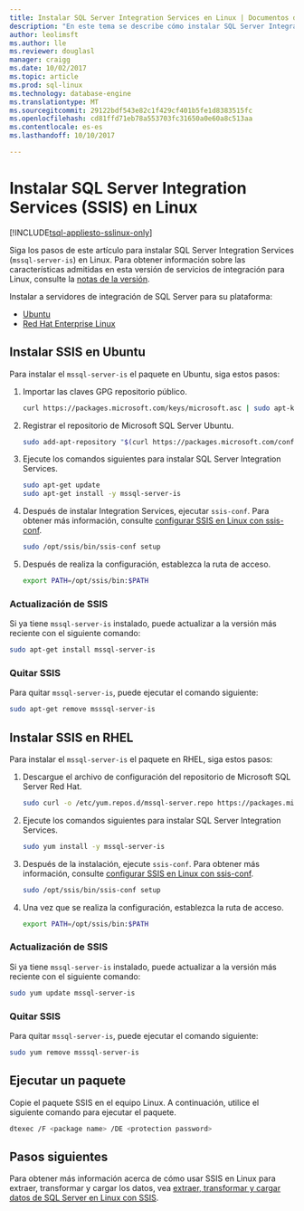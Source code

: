 ```yaml
---
title: Instalar SQL Server Integration Services en Linux | Documentos de Microsoft
description: "En este tema se describe cómo instalar SQL Server Integration Services (SSIS) en Linux."
author: leolimsft
ms.author: lle
ms.reviewer: douglasl
manager: craigg
ms.date: 10/02/2017
ms.topic: article
ms.prod: sql-linux
ms.technology: database-engine
ms.translationtype: MT
ms.sourcegitcommit: 29122bdf543e82c1f429cf401b5fe1d8383515fc
ms.openlocfilehash: cd81ffd71eb78a553703fc31650a0e60a8c513aa
ms.contentlocale: es-es
ms.lasthandoff: 10/10/2017

---
```

# <a name="install-sql-server-integration-services-ssis-on-linux"></a>Instalar SQL Server Integration Services (SSIS) en Linux

[!INCLUDE[tsql-appliesto-sslinux-only](../includes/tsql-appliesto-sslinux-only.md)]

Siga los pasos de este artículo para instalar SQL Server Integration Services (`mssql-server-is`) en Linux. Para obtener información sobre las características admitidas en esta versión de servicios de integración para Linux, consulte la [notas de la versión](sql-server-linux-release-notes.md).

Instalar a servidores de integración de SQL Server para su plataforma:

- [Ubuntu](#ubuntu)
- [Red Hat Enterprise Linux](#RHEL)

## <a name="ubuntu"></a>Instalar SSIS en Ubuntu
Para instalar el `mssql-server-is` el paquete en Ubuntu, siga estos pasos:

1. Importar las claves GPG repositorio público.

   ```bash
   curl https://packages.microsoft.com/keys/microsoft.asc | sudo apt-key add -
   ```

2. Registrar el repositorio de Microsoft SQL Server Ubuntu.

   ```bash
   sudo add-apt-repository "$(curl https://packages.microsoft.com/config/ubuntu/16.04/mssql-server-2017.list)"
   ```

3. Ejecute los comandos siguientes para instalar SQL Server Integration Services.

   ```bash
   sudo apt-get update
   sudo apt-get install -y mssql-server-is
   ```

4. Después de instalar Integration Services, ejecutar `ssis-conf`. Para obtener más información, consulte [configurar SSIS en Linux con ssis-conf](sql-server-linux-configure-ssis.md).

   ```bash
   sudo /opt/ssis/bin/ssis-conf setup
   ```

5. Después de realiza la configuración, establezca la ruta de acceso.

   ```bash
   export PATH=/opt/ssis/bin:$PATH
   ```

### <a name="update-ssis"></a>Actualización de SSIS
Si ya tiene `mssql-server-is` instalado, puede actualizar a la versión más reciente con el siguiente comando:

```bash
sudo apt-get install mssql-server-is
```

### <a name="remove-ssis"></a>Quitar SSIS
Para quitar `mssql-server-is`, puede ejecutar el comando siguiente:
```bash
sudo apt-get remove msssql-server-is
```

## <a name="RHEL"></a>Instalar SSIS en RHEL
Para instalar el `mssql-server-is` el paquete en RHEL, siga estos pasos:

1. Descargue el archivo de configuración del repositorio de Microsoft SQL Server Red Hat.

   ```bash
   sudo curl -o /etc/yum.repos.d/mssql-server.repo https://packages.microsoft.com/config/rhel/7/mssql-server-2017.repo
   ```

1. Ejecute los comandos siguientes para instalar SQL Server Integration Services.

   ```bash
   sudo yum install -y mssql-server-is
   ```


1. Después de la instalación, ejecute `ssis-conf`. Para obtener más información, consulte [configurar SSIS en Linux con ssis-conf](sql-server-linux-configure-ssis.md).

   ```bash
   sudo /opt/ssis/bin/ssis-conf setup
   ```

1. Una vez que se realiza la configuración, establezca la ruta de acceso.

   ```bash
   export PATH=/opt/ssis/bin:$PATH
   ```

### <a name="update-ssis"></a>Actualización de SSIS
Si ya tiene `mssql-server-is` instalado, puede actualizar a la versión más reciente con el siguiente comando:

```bash
sudo yum update mssql-server-is
```

### <a name="remove-ssis"></a>Quitar SSIS
Para quitar `mssql-server-is`, puede ejecutar el comando siguiente:
```bash
sudo yum remove msssql-server-is
```




## <a name="run-a-package"></a>Ejecutar un paquete
Copie el paquete SSIS en el equipo Linux. A continuación, utilice el siguiente comando para ejecutar el paquete.

```bash
dtexec /F <package name> /DE <protection password>
```



## <a name="next-steps"></a>Pasos siguientes

Para obtener más información acerca de cómo usar SSIS en Linux para extraer, transformar y cargar los datos, vea [extraer, transformar y cargar datos de SQL Server en Linux con SSIS](sql-server-linux-migrate-ssis.md).
